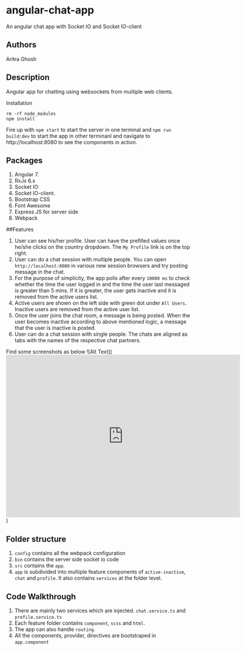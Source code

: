 # angular-chat-app
An angular chat app with Socket IO and Socket IO-client

## Authors
Aritra Ghosh

## Description
Angular app for chatting using websockets from multiple web clients.

Installation

```
rm -rf node_modules
npm install

```

Fire up with `npm start` to start the server in one terminal and `npm run build:dev` to start the app in other terminanl and navigate to http://localhost:8080 to see the components in action.

## Packages

1. Angular 7.
2. RxJs 6.x
3. Socket IO
4. Socket IO-client.
5. Bootstrap CSS
6. Font Awesome
7. Express JS for server side
8. Webpack

##Features

1. User can see his/her profile. User can have the prefilled values once he/she clicks on the country dropdown. The `My Profile` link is on the top right.
2. User can do a chat session with multiple people. You can open `http://localhost:8080` in various new session browsers and try posting message in the chat.
3. For the purpose of simplicity, the app polls after every `10000 ms` to check whether the time the user logged in and the time the user last messaged is greater than 5 mins. If it is greater, the user gets inactive and it is removed from the active users list.
4. Active users are shown on the left side with green dot under `All Users`. Inactive users are removed from the active user list.
5. Once the user joins the chat room, a message is being posted. When the user becomes inactive according to above mentioned logic, a message that the user is inactive is posted.
6. User can do a chat session with single people. The chats are aligned as tabs with the names of the respective chat partners.

Find some screenshots as below
![Alt Text](<iframe src='https://gfycat.com/ifr/WelltodoSandyHare' frameborder='0' scrolling='no' allowfullscreen width='640' height='444'></iframe>)

## Folder structure

1. `config` contains all the webpack configuration
2. `bin` contains the server side socket io code
3. `src` contains the `app`.
4. `app` is subdivided into multiple feature components of `active-inactive`, `chat` and `profile`. It also contains `services` at the folder level.

## Code Walkthrough

1. There are mainly two services which are injected. `chat.service.ts` and `profile.service.ts`
2. Each feature folder contains `component`, `scss` and `html`.
3. The app can also handle `routing`.
4. All the components, provider, directives are bootstraped in `app.component`

